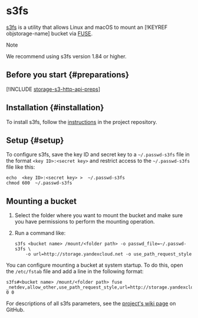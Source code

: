 # s3fs

[s3fs](https://github.com/s3fs-fuse/s3fs-fuse) is a utility that allows Linux and macOS to mount an [!KEYREF objstorage-name] bucket via [FUSE](https://en.wikipedia.org/wiki/Fuse_ESB).

> [!NOTE]
>
> We recommend using s3fs version 1.84 or higher.

## Before you start {#preparations}

[!INCLUDE [storage-s3-http-api-preps](../_includes_service/storage-s3-http-api-preps.md)]

## Installation {#installation}

To install s3fs, follow the [instructions](https://github.com/s3fs-fuse/s3fs-fuse#installation) in the project repository.

## Setup {#setup}

To configure s3fs, save the key ID and secret key to a `~/.passwd-s3fs` file in the format `<key ID>:<secret key>` and restrict access to the `~/.passwd-s3fs` file like this:

```
echo  <key ID>:<secret key> >  ~/.passwd-s3fs
chmod 600  ~/.passwd-s3fs
```

## Mounting a bucket

1. Select the folder where you want to mount the bucket and make sure you have permissions to perform the mounting operation.

2. Run a command like:

    ```
    s3fs <bucket name> /mount/<folder path> -o passwd_file=~/.passwd-s3fs \
        -o url=http://storage.yandexcloud.net -o use_path_request_style
    ```

You can configure mounting a bucket at system startup. To do this, open the `/etc/fstab` file and add a line in the following format:

```
s3fs#<bucket name> /mount/<folder path> fuse _netdev,allow_other,use_path_request_style,url=http://storage.yandexcloud.net 0 0
```

For descriptions of all s3fs parameters, see the [project's wiki page](https://github.com/s3fs-fuse/s3fs-fuse/wiki/Fuse-Over-Amazon) on GitHub.

